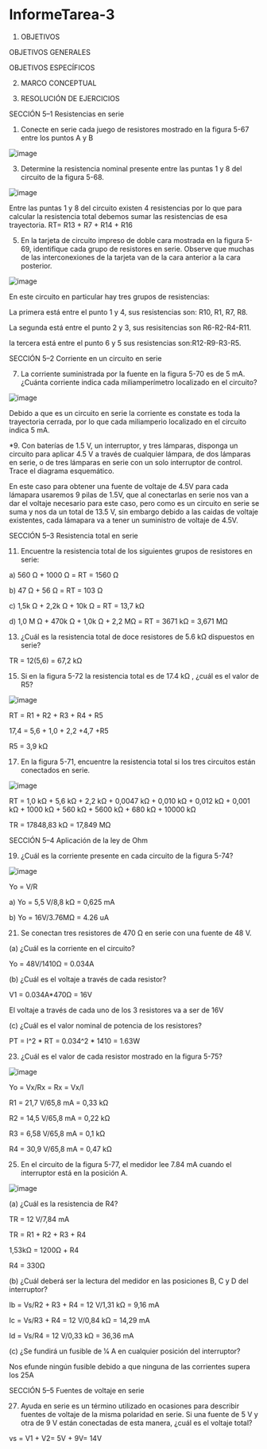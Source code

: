 # InformeTarea-3

1. OBJETIVOS

OBJETIVOS GENERALES

OBJETIVOS ESPECÍFICOS

2. MARCO CONCEPTUAL

3. RESOLUCIÓN DE EJERCICIOS

SECCIÓN 5–1 Resistencias en serie

1. Conecte en serie cada juego de resistores mostrado en la figura 5-67 entre los puntos A y B

![image](https://user-images.githubusercontent.com/116771507/203676312-4d7e6971-55ce-4813-9bf1-3856bdb6061b.png)

3. Determine la resistencia nominal presente entre las puntas 1 y 8 del circuito de la figura 5-68.

![image](https://user-images.githubusercontent.com/116771507/203676382-da3e9b5d-9206-4b62-a6ab-39b0cea72caa.png)

Entre las puntas 1 y 8 del circuito existen 4 resistencias por lo que para calcular la resistencia total debemos sumar las resistencias de esa trayectoria.
RT= R13 + R7 + R14 + R16

5. En la tarjeta de circuito impreso de doble cara mostrada en la figura 5-69, identifique cada grupo de resistores en serie. Observe que muchas de las interconexiones de la tarjeta van de la cara anterior a la cara posterior.

![image](https://user-images.githubusercontent.com/116771507/203676683-13fc3dea-5d97-4397-90bb-eb0acbf0d25f.png)

En este circuito en particular hay tres grupos de resistencias: 

La primera está entre el punto 1 y 4, sus resistencias son: R10, R1, R7, R8.

La segunda está entre el punto 2 y 3, sus resisitencias son R6-R2-R4-R11.

la tercera está entre el punto 6 y 5 sus resistencias son:R12-R9-R3-R5.


SECCIÓN 5–2 Corriente en un circuito en serie

7. La corriente suministrada por la fuente en la figura 5-70 es de 5 mA. ¿Cuánta corriente indica cada miliamperímetro localizado en el circuito?

![image](https://user-images.githubusercontent.com/116771507/203677139-5225f9df-34a9-449f-8a46-ae8bee5f17d7.png)

Debido a que es un circuito en serie la corriente es constate es toda la trayectoria cerrada, por lo que cada miliamperio localizado en el circuito indica 5 mA.

*9. Con baterías de 1.5 V, un interruptor, y tres lámparas, disponga un circuito para aplicar 4.5 V a través de cualquier lámpara, de dos lámparas en serie, o de tres lámparas en serie con un solo interruptor de control. Trace el diagrama esquemático.

En este caso para obtener una fuente de voltaje de 4.5V para cada lámapara usaremos 9 pilas de 1.5V, que al conectarlas en serie nos van a dar el voltaje necesario para este caso, pero como es un circuito en serie se suma y nos da un total de 13.5 V, sin embargo debido a las caidas de voltaje existentes, cada lámapara va a tener un suministro de voltaje de 4.5V.

SECCIÓN 5–3 Resistencia total en serie

11. Encuentre la resistencia total de los siguientes grupos de resistores en serie:

a) 560 Ω + 1000 Ω = RT = 1560 Ω

b) 47 Ω + 56 Ω = RT = 103 Ω

c) 1,5k Ω + 2,2k Ω + 10k Ω = RT = 13,7 kΩ

d) 1,0 M Ω + 470k Ω + 1,0k Ω + 2,2 MΩ = RT = 3671 kΩ = 3,671 MΩ


13. ¿Cuál es la resistencia total de doce resistores de 5.6 kΩ dispuestos en serie?

TR = 12(5,6) = 67,2 kΩ

15. Si en la figura 5-72 la resistencia total es de 17.4 kΩ , ¿cuál es el valor de R5?

![image](https://user-images.githubusercontent.com/116771507/203678231-19b1f528-146e-4574-898c-0466cac75a75.png)

RT = R1 + R2 + R3 + R4 + R5

17,4 = 5,6 + 1,0 + 2,2 +4,7 +R5

R5 = 3,9 kΩ

17. En la figura 5-71, encuentre la resistencia total si los tres circuitos están conectados en serie.

![image](https://user-images.githubusercontent.com/116771507/203678282-7313fb86-979f-4e4c-80a4-9a7d74f2966d.png)

RT = 1,0 kΩ + 5,6 kΩ + 2,2 kΩ + 0,0047 kΩ + 0,010 kΩ + 0,012 kΩ + 0,001 kΩ + 1000 kΩ + 560 kΩ + 5600 kΩ + 680 kΩ + 10000 kΩ

TR = 17848,83 kΩ = 17,849 MΩ

SECCIÓN 5–4 Aplicación de la ley de Ohm

19. ¿Cuál es la corriente presente en cada circuito de la figura 5-74?

![image](https://user-images.githubusercontent.com/116771507/203678413-f9c9d176-14ad-4b2f-9e37-0756d82f0852.png)

Yo = V/R

a) Yo = 5,5 V/8,8 kΩ = 0,625 mA

b) Yo = 16V/3.76MΩ = 4.26 uA

21. Se conectan tres resistores de 470 Ω en serie con una fuente de 48 V.

(a) ¿Cuál es la corriente en el circuito?

Yo = 48V/1410Ω = 0.034A

(b) ¿Cuál es el voltaje a través de cada resistor?

V1 = 0.034A*470Ω = 16V

El voltaje a través de cada uno de los 3 resistores va a ser de 16V

(c) ¿Cuál es el valor nominal de potencia de los resistores?

PT = I^2 * RT = 0.034^2 * 1410 = 1.63W

23. ¿Cuál es el valor de cada resistor mostrado en la figura 5-75?

![image](https://user-images.githubusercontent.com/116771507/203678765-5da632b6-fa30-444f-bf4c-3b54557113a3.png)

Yo = Vx/Rx = Rx = Vx/I

R1 = 21,7 V/65,8 mA = 0,33 kΩ

R2 = 14,5 V/65,8 mA = 0,22 kΩ

R3 = 6,58 V/65,8 mA = 0,1 kΩ

R4 = 30,9 V/65,8 mA = 0,47 kΩ

25. En el circuito de la figura 5-77, el medidor lee 7.84 mA cuando el interruptor está en la posición A.

![image](https://user-images.githubusercontent.com/116771507/203678848-c3050d51-2e44-47ff-b2cc-956d00ddd20f.png)


(a) ¿Cuál es la resistencia de R4?

TR = 12 V/7,84 mA

TR = R1 + R2 + R3 + R4

1,53kΩ = 1200Ω + R4

R4 = 330Ω

(b) ¿Cuál deberá ser la lectura del medidor en las posiciones B, C y D del interruptor?

Ib = Vs/R2 + R3 + R4 = 12 V/1,31 kΩ = 9,16 mA

Ic = Vs/R3 + R4 = 12 V/0,84 kΩ = 14,29 mA

Id = Vs/R4 = 12 V/0,33 kΩ = 36,36 mA


(c) ¿Se fundirá un fusible de 1⁄4 A en cualquier posición del interruptor?

Nos efunde ningún fusible debido a que ninguna de las corrientes supera los 25A

SECCIÓN 5–5 Fuentes de voltaje en serie


27. Ayuda en serie es un término utilizado en ocasiones para describir fuentes de voltaje de la misma polaridad en serie. Si una fuente de 5 V y otra de 9 V están conectadas de esta manera, ¿cuál es el voltaje total?

vs = V1 + V2= 5V + 9V= 14V





































